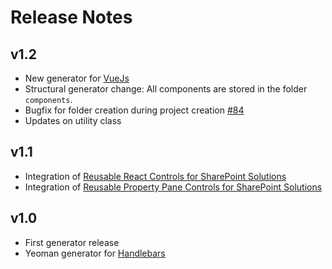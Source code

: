 # Release Notes

## v1.2

- New generator for [VueJs](https://vuejs.org)
- Structural generator change: All components are stored in the folder `components`.
- Bugfix for folder creation during project creation [#84](https://github.com/pnp/generator-spfx/issues/84)
- Updates on utility class

## v1.1

- Integration of [Reusable React Controls for SharePoint Solutions](https://sharepoint.github.io/sp-dev-fx-controls-react/)
- Integration of [Reusable Property Pane Controls for SharePoint Solutions](https://sharepoint.github.io/sp-dev-fx-property-controls/)

## v1.0

- First generator release
- Yeoman generator for [Handlebars](http://handlebarsjs.com)
